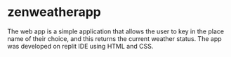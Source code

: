 # zenweatherapp
The web app is a simple application that allows the user to key in the place name of their choice, and this returns the current weather  status.  The app was developed on replit IDE using HTML and CSS.

